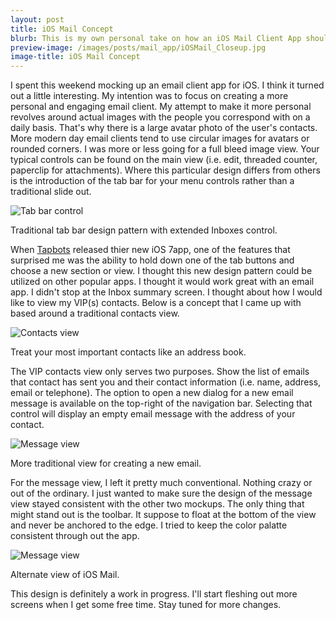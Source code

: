 ```yaml
---
layout: post
title: iOS Mail Concept 
blurb: This is my own personal take on how an iOS Mail Client App should look like.
preview-image: /images/posts/mail_app/iOSMail_Closeup.jpg
image-title: iOS Mail Concept
---
```


I spent this weekend mocking up an email client app for iOS.  I think it turned out a little interesting.  My intention was to focus on creating a more personal and engaging email client.  My attempt to make it more personal revolves around actual images with the people you correspond with on a daily basis.  That's why there is a large avatar photo of the user's contacts.  More modern day email clients tend to use circular images for avatars or rounded corners.  I was more or less going for a full bleed image view.  Your typical controls can be found on the main view (i.e. edit, threaded counter, paperclip for attachments).  Where this particular design differs from others is the introduction of the tab bar for your menu controls rather than a traditional slide out.

<div class="post-image">
  <img class="shadow" src="/images/posts/mail_app/mail_tab_bar.jpg" title="Tab bar control" alt="Tab bar control"/>
  <p class="caption">Traditional tab bar design pattern with extended Inboxes control.</p>
</div>

When [Tapbots](http://tapbots.com/software/tweetbot/) released thier new iOS 7app, one of the features that surprised me was the ability to hold down one of the tab buttons and choose a new section or view.  I thought this new design pattern could be utilized on other popular apps.  I thought it would work great with an email app.  I didn't stop at the Inbox summary screen.  I thought about how I would like to view my VIP(s) contacts.  Below is a concept that I came up with based around a traditional contacts view.  

<div class="post-image">
  <img class="shadow" src="/images/posts/mail_app/VIP_Contact.jpg" title="Contacts view" alt="Contacts view"/>
  <p class="caption">Treat your most important contacts like an address book.</p>
</div>

The VIP contacts view only serves two purposes.  Show the list of emails that contact has sent you and their contact information (i.e. name, address, email or telephone).  The option to open a new dialog for a new email message is available on the top-right of the navigation bar.  Selecting that control will display an empty email message with the address of your contact.

<div class="post-image">
  <img class="shadow" src="/images/posts/mail_app/Message.jpg" title="Message view" alt="Message view"/>
  <p class="caption">More traditional view for creating a new email.</p>
</div>

For the message view, I left it pretty much conventional.  Nothing crazy or out of the ordinary.  I just wanted to make sure the design of the message view stayed consistent with the other two mockups.  The only thing that might stand out is the toolbar.  It suppose to float at the bottom of the view and never be anchored to the edge.  I tried to keep the color palatte consistent through out the app.

<div class="post-image">
  <img src="/images/posts/mail_app/iOSMail_Full.jpg" title="Message view" alt="Message view"/>
  <p class="caption">Alternate view of iOS Mail.</p>
</div>

This design is definitely a work in progress.  I'll start fleshing out more screens when I get some free time.  Stay tuned for more changes.
